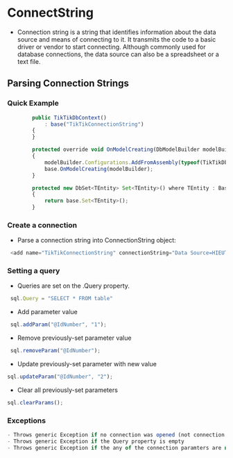 # ConnectString
- Connection string is a string that identifies information about the data source and means of connecting to it. It transmits the code to a basic driver or vendor to start connecting. Although commonly used for database connections, the data source can also be a spreadsheet or a text file.
## Parsing Connection Strings
### Quick Example
``` js
        public TikTikDbContext() 
            : base("TikTikConnectionString")
        {
        }

        protected override void OnModelCreating(DbModelBuilder modelBuilder)
        {
            modelBuilder.Configurations.AddFromAssembly(typeof(TikTikDbContext).Assembly);
            base.OnModelCreating(modelBuilder);
        }

        protected new DbSet<TEntity> Set<TEntity>() where TEntity : BaseEntity
        {
            return base.Set<TEntity>();
        } 
```
### Create a connection
- Parse a connection string into ConnectionString object:
``` js
 <add name="TikTikConnectionString" connectionString="Data Source=HIEUTT;Initial Catalog=tiktik_dev;User ID=sa;Password=123456;MultipleActiveResultSets=True;" providerName="System.Data.SqlClient" />
```
### Setting a query
- Queries are set on the .Query property.
``` js
 sql.Query = "SELECT * FROM table"
```
- Add parameter value
``` js
 sql.addParam("@IdNumber", "1");
```
- Remove previously-set parameter value
``` js
 sql.removeParam("@IdNumber");
```
- Update previously-set parameter with new value
``` js
sql.updateParam("@IdNumber", "2");
```
- Clear all previously-set parameters
``` js
sql.clearParams();
```
### Exceptions
``` js
- Throws generic Exception if no connection was opened (not connection error) - also probably shouldn't happen
- Throws generic Exception if the Query property is empty
- Throws generic Exception if the any of the connection paramters are null or empty strings
```
